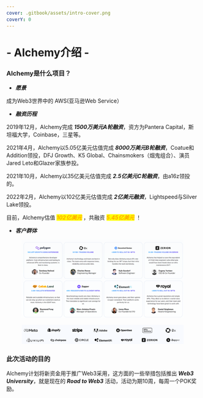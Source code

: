 ```yaml
---
cover: .gitbook/assets/intro-cover.png
coverY: 0
---
```


# - Alchemy介绍 -

### Alchemy是什么项目？

* _**愿景**_

&#x20;       成为Web3世界中的 AWS(亚马逊Web Service）

* _**融资历程**_

&#x20;       2019年12月，Alchemy完成 _**1500万美元A轮融资**_，资方为Pantera Capital，斯坦福大学，Coinbase，三星等。

&#x20;       2021年4月，Alchemy以5.05亿美元估值完成 _**8000万美元B轮融资**_，Coatue和Addition领投，DFJ Growth、K5 Global、Chainsmokers（烟鬼组合）、演员Jared Leto和Glazer家族参投。

&#x20;       2021年10月，Alchemy以35亿美元估值完成 _**2.5亿美元C轮融资**_，由a16z领投的。

&#x20;       2022年2月，Alchemy以102亿美元估值完成 _**2亿美元融资**_，Lightspeed与Silver Lake领投。

&#x20;       目前，Alchemy估值 _<mark style="color:orange;">**102亿美元**</mark>_ ，共融资 _<mark style="color:orange;">**5.45亿美元**</mark>_ <mark style="color:orange;"></mark><mark style="color:orange;"></mark> ！

* _**客户群体**_

<figure><img src=".gitbook/assets/image (1).png" alt=""><figcaption></figcaption></figure>

<figure><img src=".gitbook/assets/image (2) (1).png" alt=""><figcaption></figcaption></figure>



### 此次活动的目的

&#x20;       Alchemy计划将新资金用于推广Web3采用，这方面的一些举措包括推出 _**Web3 University**_，就是现在的 _**Road to Web3**_ 活动，活动为期10周，每周一个POK奖励。

&#x20;    &#x20;
